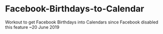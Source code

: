 # Facebook-Birthdays-to-Calendar
Workout to get Facebook Birthdays into Calendars since Facebook disabled this feature ~20 June 2019
